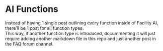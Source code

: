 # AI Functions

Instead of having 1 single post outlining every function inside of Facility AI, there'll be 1 post for all function types.<br>
This way, if another function type is introduced, docummenting it will just require adding another markdown file in this repo and just another post in the FAQ forum channel.

